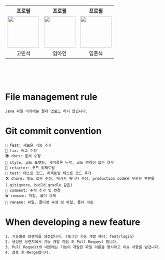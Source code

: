 <div align="center">
  <table>
    <tr>
      <th>프로필</th>
      <th>프로필</th>
      <th>프로필</th>
    </tr>
    <tr>
      <td><a href="https://github.com/MinseokGo"><img src="https://github.com/MinseokGo.png" width="100" /></a></td>
      <td><a href="https://github.com/ayeon598"><img src="https://github.com/ayeon598.png" width="100" /></a></td>
      <td><a href="https://github.com/rkrzy"><img src="https://github.com/rkrzy.png" width="100" /></a></td>
    </tr>
    <tr>
      <td align="center">고민석</td>
      <td align="center">염아연</td>
      <td align="center">임준식</td>
    </tr>
  </table>
</div> </br> </br> </br>

# File management rule
```
Java 파일 이외에는 절대 업로드 하지 않습니다.
```

# Git commit convention
```
🚀 feat: 새로운 기능 추가
🐛 fix: 버그 수정
📚 docs: 문서 수정
🎨 style: 코드 포맷팅, 세미콜론 누락, 코드 변경이 없는 경우
🔨 refactor: 코드 리팩토링
🧪 test: 테스트 코드, 리팩토링 테스트 코드 추가
🛠️ chore: 빌드 업무 수정, 패키지 매니저 수정, production code와 무관한 부분들 (.gitignore, build.gradle 같은)
💬 comment: 주석 추가 및 변경
🗑️ remove: 파일, 폴더 삭제
📝 rename: 파일, 폴더명 수정 및 파일, 폴더 이동
```

# When developing a new feature
```
1. 기능별로 브랜치를 생성합니다. (로그인 기능 개발 예시: feat/login)
2. 생성한 브랜치에서 기능 개발 작업 후 Pull Request 합니다.
3. Pull Request의 내용에는 기능이 개발된 파일 이름을 명시하고 이슈 사항을 남깁니다.
4. 검토 후 Merge합니다.
```
